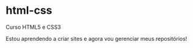 # html-css
 Curso HTML5 e CSS3

Estou aprendendo a criar sites e agora vou gerenciar meus repositórios!

